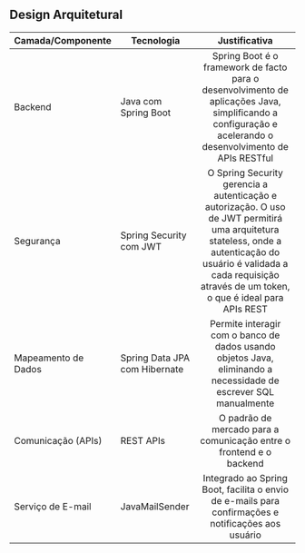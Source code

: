 
## Design Arquitetural

| Camada/Componente  | Tecnologia                | Justificativa |
| -------------      |  -------------            |:-------------:|
| Backend            | Java com Spring Boot      |Spring Boot é o framework de facto para o desenvolvimento de aplicações Java, simplificando a configuração e acelerando o desenvolvimento de APIs RESTful|
| Segurança          | Spring Security com JWT   |O Spring Security gerencia a autenticação e autorização. O uso de JWT permitirá uma arquitetura stateless, onde a autenticação do usuário é validada a cada requisição através de um token, o que é ideal para APIs REST|
|Mapeamento de Dados | Spring Data JPA com Hibernate    |Permite interagir com o banco de dados usando objetos Java, eliminando a necessidade de escrever SQL manualmente|
|Comunicação (APIs) | REST APIs | O padrão de mercado para a comunicação entre o frontend e o backend|
| Serviço de E-mail | JavaMailSender | Integrado ao Spring Boot, facilita o envio de e-mails para confirmações e notificações aos usuário|